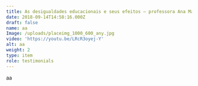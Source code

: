 ```yaml
---
title: As desigualdades educacionais e seus efeitos – professora Ana Maria F. Almeida
date: 2018-09-14T14:58:16.000Z
draft: false
name: aa
Image: /uploads/placeimg_1000_600_any.jpg
video: 'https://youtu.be/LRcR3oyej-Y'
alt: aa
weight: 2
type: item
role: testimonials
---
```

aa
